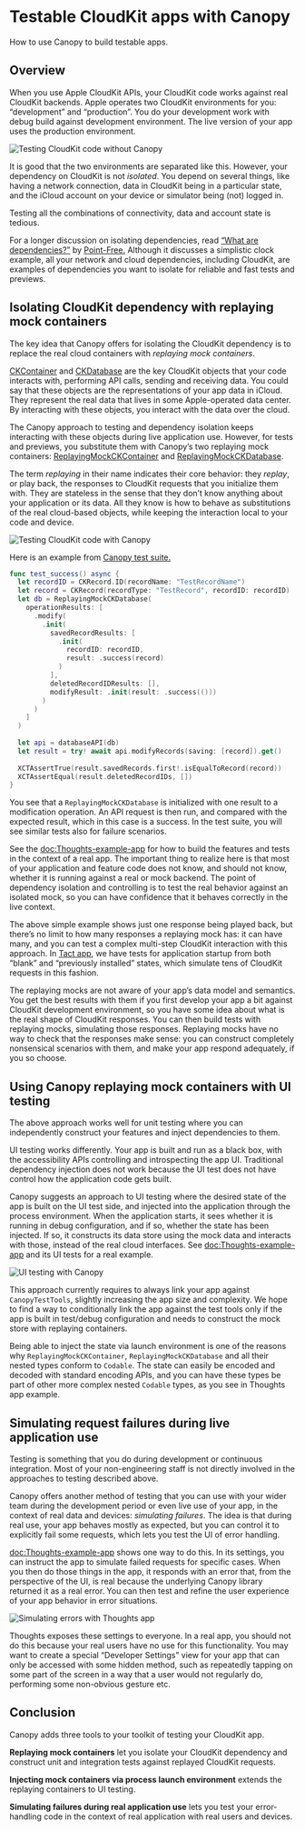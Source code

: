 # Testable CloudKit apps with Canopy

How to use Canopy to build testable apps.

## Overview

When you use Apple CloudKit APIs, your CloudKit code works against real CloudKit backends. Apple operates two CloudKit environments for you: “development” and “production”. You do your development work with debug build against development environment. The live version of your app uses the production environment.

![Testing CloudKit code without Canopy](testing-without-canopy)

It is good that the two environments are separated like this. However, your dependency on CloudKit is not _isolated_. You depend on several things, like having a network connection, data in CloudKit being in a particular state, and the iCloud account on your device or simulator being (not) logged in.

Testing all the combinations of connectivity, data and account state is tedious.

For a longer discussion on isolating dependencies, read [“What are dependencies?”](https://pointfreeco.github.io/swift-dependencies/main/documentation/dependencies/whataredependencies) by [Point-Free.](https://www.pointfree.co) Although it discusses a simplistic clock example, all your network and cloud dependencies, including CloudKit, are examples of dependencies you want to isolate for reliable and fast tests and previews.

## Isolating CloudKit dependency with replaying mock containers

The key idea that Canopy offers for isolating the CloudKit dependency is to replace the real cloud containers with _replaying mock containers_.

[CKContainer](https://developer.apple.com/documentation/cloudkit/ckcontainer) and [CKDatabase](https://developer.apple.com/documentation/cloudkit/ckdatabase) are the key CloudKit objects that your code interacts with, performing API calls, sending and receiving data. You could say that these objects are the representations of your app data in iCloud. They represent the real data that lives in some Apple-operated data center. By interacting with these objects, you interact with the data over the cloud.

The Canopy approach to testing and dependency isolation keeps interacting with these objects during live application use. However, for tests and previews, you substitute them with Canopy’s two replaying mock containers: [ReplayingMockCKContainer](https://github.com/tact/Canopy/blob/main/Targets/CanopyTestTools/Sources/ReplayingMockCKContainer/ReplayingMockCKContainer.swift) and [ReplayingMockCKDatabase](https://github.com/tact/Canopy/blob/main/Targets/CanopyTestTools/Sources/ReplayingMockCKDatabase/ReplayingMockCKDatabase.swift).

The term _replaying_ in their name indicates their core behavior: they _replay_, or play back, the responses to CloudKit requests that you initialize them with. They are stateless in the sense that they don’t know anything about your application or its data. All they know is how to behave as substitutions of the real cloud-based objects, while keeping the interaction local to your code and device.

![Testing CloudKit code with Canopy](testing-with-canopy)

Here is an example from [Canopy test suite.](https://github.com/tact/Canopy/blob/main/Targets/Canopy/Tests/ModifyRecordsTests.swift#L34)

```swift
func test_success() async {
  let recordID = CKRecord.ID(recordName: "TestRecordName")
  let record = CKRecord(recordType: "TestRecord", recordID: recordID)
  let db = ReplayingMockCKDatabase(
    operationResults: [
      .modify(
        .init(
          savedRecordResults: [
            .init(
              recordID: recordID,
              result: .success(record)
            )
          ],
          deletedRecordIDResults: [],
          modifyResult: .init(result: .success(()))
        )
      )
    ]
  )
  
  let api = databaseAPI(db)
  let result = try! await api.modifyRecords(saving: [record]).get()
  
  XCTAssertTrue(result.savedRecords.first!.isEqualToRecord(record))
  XCTAssertEqual(result.deletedRecordIDs, [])
}
```

You see that a `ReplayingMockCKDatabase` is initialized with one result to a modification operation. An API request is then run, and compared with the expected result, which in this case is a success. In the test suite, you will see similar tests also for failure scenarios.

See the <doc:Thoughts-example-app> for how to build the features and tests in the context of a real app. The important thing to realize here is that most of your application and feature code does not know, and should not know, whether it is running against a real or mock backend. The point of dependency isolation and controlling is to test the real behavior against an isolated mock, so you can have confidence that it behaves correctly in the live context.

The above simple example shows just one response being played back, but there’s no limit to how many responses a replaying mock has: it can have many, and you can test a complex multi-step CloudKit interaction with this approach. In [Tact app](https://justtact.com), we have tests for application startup from both “blank” and “previously installed” states, which simulate tens of CloudKit requests in this fashion.

The replaying mocks are not aware of your app’s data model and semantics. You get the best results with them if you first develop your app a bit against CloudKit development environment, so you have some idea about what is the real shape of CloudKit responses. You can then build tests with replaying mocks, simulating those responses. Replaying mocks have no way to check that the responses make sense: you can construct completely nonsensical scenarios with them, and make your app respond adequately, if you so choose.

## Using Canopy replaying mock containers with UI testing

The above approach works well for unit testing where you can independently construct your features and inject dependencies to them.

UI testing works differently. Your app is built and run as a black box, with the accessibility APIs controlling and introspecting the app UI. Traditional dependency injection does not work because the UI test does not have control how the application code gets built.

Canopy suggests an approach to UI testing where the desired state of the app is built on the UI test side, and injected into the application through the process environment. When the application starts, it sees whether it is running in debug configuration, and if so, whether the state has been injected. If so, it constructs its data store using the mock data and interacts with those, instead of the real cloud interfaces. See <doc:Thoughts-example-app> and its UI tests for a real example.

![UI testing with Canopy](testing-ui)

This approach currently requires to always link your app against `CanopyTestTools`, slightly increasing the app size and complexity. We hope to find a way to conditionally link the app against the test tools only if the app is built in test/debug configuration and needs to construct the mock store with replaying containers.

Being able to inject the state via launch environment is one of the reasons why `ReplayingMockCKContainer`, `ReplayingMockCKDatabase` and all their nested types conform to `Codable`. The state can easily be encoded and decoded with standard encoding APIs, and you can have these types be part of other more complex nested `Codable` types, as you see in Thoughts app example. 

## Simulating request failures during live application use

Testing is something that you do during development or continuous integration. Most of your non-engineering staff is not directly involved in the approaches to testing described above.

Canopy offers another method of testing that you can use with your wider team during the development period or even live use of your app, in the context of real data and devices: _simulating failures_. The idea is that during real use, your app behaves mostly as expected, but you can control it to explicitly fail some requests, which lets you test the UI of error handling.

<doc:Thoughts-example-app> shows one way to do this. In its settings, you can instruct the app to simulate failed requests for specific cases. When you then do those things in the app, it responds with an error that, from the perspective of the UI, is real because the underlying Canopy library returned it as a real error. You can then test and refine the user experience of your app behavior in error situations.

![Simulating errors with Thoughts app](thoughts-ios-settings)

Thoughts exposes these settings to everyone. In a real app, you should not do this because your real users have no use for this functionality. You may want to create a special “Developer Settings” view for your app that can only be accessed with some hidden method, such as repeatedly tapping on some part of the screen in a way that a user would not regularly do, performing some non-obvious gesture etc.

## Conclusion

Canopy adds three tools to your toolkit of testing your CloudKit app.

**Replaying mock containers** let you isolate your CloudKit dependency and construct unit and integration tests against replayed CloudKit requests.

**Injecting mock containers via process launch environment** extends the replaying containers to UI testing.

**Simulating failures during real application use** lets you test your error-handling code in the context of real application with real users and devices.
